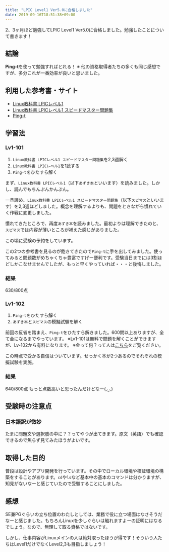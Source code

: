 ```yaml
---
title: "LPIC Level1 Ver5.0に合格しました"
date: 2019-09-16T18:51:38+09:00
---
```


2、3ヶ月ほど勉強してLPIC Level1 Ver5.0に合格しました。勉強したことについて書きます！

## 結論

**Ping-t**を使って勉強すればとれる！
※ 他の資格取得者たちの多くも同じ感想ですが、多分これが一番効率が良いと思いました。

## 利用した参考書・サイト

- [Linux教科書 LPICレベル1](https://www.amazon.co.jp/dp/4798160490)
- [Linux教科書 LPICレベル1 スピードマスター問題集](https://www.amazon.co.jp/dp/4798160857)
- [Ping-t](https://ping-t.com/)

## 学習法

### Lv1-101

1. `Linux教科書 LPICレベル1 スピードマスター問題集`を2,3週解く
2. `Linux教科書 LPICレベル1`を1読する
3. `Ping-t`をひたすら解く

まず、`Linux教科書 LPICレベル1`（以下`あずき本`といいます）を読みました。しかし、読んでもちんぷんかんぷん。

一旦諦め、`Linux教科書 LPICレベル1 スピードマスター問題集`（以下`スピマス`といいます）を2,3週ほどしました。概念を理解するよりも、問題をときながら慣れていく作戦に変更しました。

慣れてきたところで、再度`あずき本`を読みました。最初よりは理解できたのと、`スピマス`では内容が薄いところが補えた感じがありました。

この頃に受験の予約をしています。

この2つの参考書を見るのが飽きてきたので`Ping-t`に手を出してみました。使ってみると問題数がめちゃくちゃ豊富ですげー便利です。受験当日までには3割ほどしかこなせませんでしたが、もっと早くやっていれば・・・と後悔しました。

### 結果

630/800点

### Lv1-102

1. `Ping-t`をひたすら解く
2. `あずき本`と`スピマス`の模擬試験を解く

前回の反省を踏まえ、`Ping-t`をひたすら解きました。600問以上ありますが、全て金になるまでやっています。
※Lv1-101は無料で問題を解くことができますが、Lv-102から有料になります。
※金って何？って人は[こちら](https://ping-t.com/modules/smartfaq/faq.php?faqid=20)をご覧ください。

この時点で受かる自信はついています。せっかく本が2つあるのでそれぞれの模擬試験を実施。

### 結果

640/800点
もっと点数高いと思ったんだけどなー(◞‸◟)

## 受験時の注意点

### 日本語訳が微妙

たまに問題文や選択肢の中に？？ってやつが出てきます。原文（英語）でも確認できるので焦らず見てみたほうがよいです。

## 取得した目的

普段は設計やアプリ開発を行っています。その中でローカル環境や検証環境の構築をすることがあります。`cd`や`ls`など基本中の基本のコマンドは分かりますが、知見がないなーと感じていたので受験することにしました。

## 感想

SE兼PGぐらいの立ち位置のわたしとしては、業務で役に立つ場面はなさそうだなーと感じました。もちろんLinuxを少しぐらいは触れますよーの証明にはなるでしょう。なので、無理して取る資格ではないです。

しかし、仕事内容がLinuxメインの人は絶対取ったほうが得です！そういう人たちはLevel1だけでなくLevel2,3も目指しましょう！
